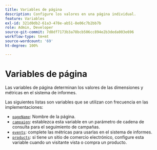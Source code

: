 ```yaml
---
title: Variables de página
description: Configure los valores en una página individual.
feature: Variables
exl-id: 321d0db2-61a3-478e-ab51-8e06c7b2bb7b
role: Admin, Developer
source-git-commit: 7d8df7173b3a78bcb506cc894e2b3deda003e696
workflow-type: tm+mt
source-wordcount: '69'
ht-degree: 100%

---
```


# Variables de página

Las variables de página determinan los valores de las dimensiones y métricas en el sistema de informes.

Las siguientes listas son variables que se utilizan con frecuencia en las implementaciones:

* [`pageName`](pagename.md): Nombre de la página.
* [`campaign`](campaign.md): establezca esta variable en un parámetro de cadena de consulta para el seguimiento de campañas.
* [`events`](events/events-overview.md): complete las métricas para usarlas en el sistema de informes.
* [`products`](products.md): si tiene un sitio de comercio electrónico, configure esta variable cuando un visitante vista o compra un producto.
